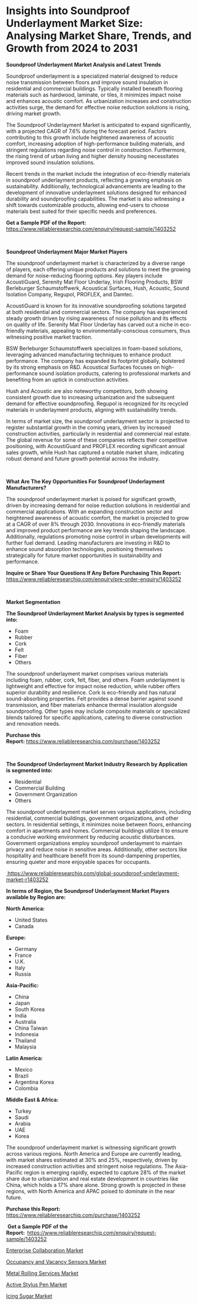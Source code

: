 <p><h1>Insights into Soundproof Underlayment Market Size: Analysing Market Share, Trends, and Growth from 2024 to 2031</h1></p><p><strong>Soundproof Underlayment Market Analysis and Latest Trends</strong></p>
<p><p>Soundproof underlayment is a specialized material designed to reduce noise transmission between floors and improve sound insulation in residential and commercial buildings. Typically installed beneath flooring materials such as hardwood, laminate, or tiles, it minimizes impact noise and enhances acoustic comfort. As urbanization increases and construction activities surge, the demand for effective noise reduction solutions is rising, driving market growth.</p><p>The Soundproof Underlayment Market is anticipated to expand significantly, with a projected CAGR of 7.6% during the forecast period. Factors contributing to this growth include heightened awareness of acoustic comfort, increasing adoption of high-performance building materials, and stringent regulations regarding noise control in construction. Furthermore, the rising trend of urban living and higher density housing necessitates improved sound insulation solutions.</p><p>Recent trends in the market include the integration of eco-friendly materials in soundproof underlayment products, reflecting a growing emphasis on sustainability. Additionally, technological advancements are leading to the development of innovative underlayment solutions designed for enhanced durability and soundproofing capabilities. The market is also witnessing a shift towards customizable products, allowing end-users to choose materials best suited for their specific needs and preferences.</p></p>
<p><strong>Get a Sample PDF of the Report:&nbsp;</strong> <a href="https://www.reliableresearchiq.com/enquiry/request-sample/1403252?utm_campaign=1136&utm_medium=2&utm_source=Github&utm_content=ia&utm_term=23102024&utm_id=soundproof-underlayment">https://www.reliableresearchiq.com/enquiry/request-sample/1403252</a></p>
<p>&nbsp;</p>
<p><strong>Soundproof Underlayment Major Market Players</strong></p>
<p><p>The soundproof underlayment market is characterized by a diverse range of players, each offering unique products and solutions to meet the growing demand for noise-reducing flooring options. Key players include AcoustiGuard, Serenity Mat Floor Underlay, Irish Flooring Products, BSW Berleburger Schaumstoffwerk, Acoustical Surfaces, Hush, Acoustic, Sound Isolation Company, Regupol, PROFLEX, and Damtec.</p><p>AcoustiGuard is known for its innovative soundproofing solutions targeted at both residential and commercial sectors. The company has experienced steady growth driven by rising awareness of noise pollution and its effects on quality of life. Serenity Mat Floor Underlay has carved out a niche in eco-friendly materials, appealing to environmentally-conscious consumers, thus witnessing positive market traction.</p><p>BSW Berleburger Schaumstoffwerk specializes in foam-based solutions, leveraging advanced manufacturing techniques to enhance product performance. The company has expanded its footprint globally, bolstered by its strong emphasis on R&D. Acoustical Surfaces focuses on high-performance sound isolation products, catering to professional markets and benefiting from an uptick in construction activities.</p><p>Hush and Acoustic are also noteworthy competitors, both showing consistent growth due to increasing urbanization and the subsequent demand for effective soundproofing. Regupol is recognized for its recycled materials in underlayment products, aligning with sustainability trends.</p><p>In terms of market size, the soundproof underlayment sector is projected to register substantial growth in the coming years, driven by increased construction activities, particularly in residential and commercial real estate. The global revenue for some of these companies reflects their competitive positioning, with AcoustiGuard and PROFLEX recording significant annual sales growth, while Hush has captured a notable market share, indicating robust demand and future growth potential across the industry.</p></p>
<p>&nbsp;</p>
<p><strong>What Are The Key Opportunities For Soundproof Underlayment Manufacturers?</strong></p>
<p><p>The soundproof underlayment market is poised for significant growth, driven by increasing demand for noise reduction solutions in residential and commercial applications. With an expanding construction sector and heightened awareness of acoustic comfort, the market is projected to grow at a CAGR of over 8% through 2030. Innovations in eco-friendly materials and improved product performance are key trends shaping the landscape. Additionally, regulations promoting noise control in urban developments will further fuel demand. Leading manufacturers are investing in R&D to enhance sound absorption technologies, positioning themselves strategically for future market opportunities in sustainability and performance.</p></p>
<p><strong>Inquire or Share Your Questions If Any Before Purchasing This Report:</strong> <a href="https://www.reliableresearchiq.com/enquiry/pre-order-enquiry/1403252?utm_campaign=1136&utm_medium=2&utm_source=Github&utm_content=ia&utm_term=23102024&utm_id=soundproof-underlayment">https://www.reliableresearchiq.com/enquiry/pre-order-enquiry/1403252</a></p>
<p>&nbsp;</p>
<p><strong>Market Segmentation</strong></p>
<p><strong>The Soundproof Underlayment Market Analysis by types is segmented into:</strong></p>
<p><ul><li>Foam</li><li>Rubber</li><li>Cork</li><li>Felt</li><li>Fiber</li><li>Others</li></ul></p>
<p><p>The soundproof underlayment market comprises various materials including foam, rubber, cork, felt, fiber, and others. Foam underlayment is lightweight and effective for impact noise reduction, while rubber offers superior durability and resilience. Cork is eco-friendly and has natural sound-absorbing properties. Felt provides a dense barrier against sound transmission, and fiber materials enhance thermal insulation alongside soundproofing. Other types may include composite materials or specialized blends tailored for specific applications, catering to diverse construction and renovation needs.</p></p>
<p><strong>Purchase this Report:&nbsp;</strong><a href="https://www.reliableresearchiq.com/purchase/1403252?utm_campaign=1136&utm_medium=2&utm_source=Github&utm_content=ia&utm_term=23102024&utm_id=soundproof-underlayment">https://www.reliableresearchiq.com/purchase/1403252</a></p>
<p>&nbsp;</p>
<p><strong>The Soundproof Underlayment Market Industry Research by Application is segmented into:</strong></p>
<p><ul><li>Residential</li><li>Commercial Building</li><li>Government Organization</li><li>Others</li></ul></p>
<p><p>The soundproof underlayment market serves various applications, including residential, commercial buildings, government organizations, and other sectors. In residential settings, it minimizes noise between floors, enhancing comfort in apartments and homes. Commercial buildings utilize it to ensure a conducive working environment by reducing acoustic disturbances. Government organizations employ soundproof underlayment to maintain privacy and reduce noise in sensitive areas. Additionally, other sectors like hospitality and healthcare benefit from its sound-dampening properties, ensuring quieter and more enjoyable spaces for occupants.</p></p>
<p><a href="https://www.reliableresearchiq.com/global-soundproof-underlayment-market-r1403252?utm_campaign=1136&utm_medium=2&utm_source=Github&utm_content=ia&utm_term=23102024&utm_id=soundproof-underlayment">&nbsp;https://www.reliableresearchiq.com/global-soundproof-underlayment-market-r1403252</a></p>
<p><strong>In terms of Region, the Soundproof Underlayment Market Players available by Region are:</strong></p>
<p>
    <p> <strong> North America: </strong>
        <ul>
            <li>United States</li>
            <li>Canada</li>
        </ul>
        </p> 
    <p> <strong> Europe: </strong>
        <ul>
            <li>Germany</li>
            <li>France</li>
            <li>U.K.</li>
            <li>Italy</li>
            <li>Russia</li>
        </ul>
        </p> 
    <p> <strong> Asia-Pacific: </strong>
        <ul>
            <li>China</li>
            <li>Japan</li>
            <li>South Korea</li>
            <li>India</li>
            <li>Australia</li>
            <li>China Taiwan</li>
            <li>Indonesia</li>
            <li>Thailand</li>
            <li>Malaysia</li>
        </ul>
        </p> 
    <p> <strong> Latin America: </strong>
        <ul>
            <li>Mexico</li>
            <li>Brazil</li>
            <li>Argentina Korea</li>
            <li>Colombia</li>
        </ul>
        </p> 
    <p> <strong> Middle East & Africa: </strong>
        <ul>
            <li>Turkey</li>
            <li>Saudi</li>
            <li>Arabia</li>
            <li>UAE</li>
            <li>Korea</li>
        </ul>
    </p>
    </p>
<p><p>The soundproof underlayment market is witnessing significant growth across various regions. North America and Europe are currently leading, with market shares estimated at 30% and 25%, respectively, driven by increased construction activities and stringent noise regulations. The Asia-Pacific region is emerging rapidly, expected to capture 28% of the market share due to urbanization and real estate development in countries like China, which holds a 17% share alone. Strong growth is projected in these regions, with North America and APAC poised to dominate in the near future.</p></p>
<p><strong>Purchase this Report: </strong><a href="https://www.reliableresearchiq.com/purchase/1403252?utm_campaign=1136&utm_medium=2&utm_source=Github&utm_content=ia&utm_term=23102024&utm_id=soundproof-underlayment">https://www.reliableresearchiq.com/purchase/1403252</a></p>
<p>&nbsp;<strong>Get a Sample PDF of the Report:&nbsp;&nbsp;</strong><a href="https://www.reliableresearchiq.com/enquiry/request-sample/1403252?utm_campaign=1136&utm_medium=2&utm_source=Github&utm_content=ia&utm_term=23102024&utm_id=soundproof-underlayment">https://www.reliableresearchiq.com/enquiry/request-sample/1403252</a></p>
<p><strong></strong></p>
<p><p><a href="https://www.linkedin.com/pulse/enterprise-collaboration-market-emerging-trends-future-sgyde?utm_campaign=1136&utm_medium=2&utm_source=Github&utm_content=ia&utm_term=23102024&utm_id=soundproof-underlayment">Enterprise Collaboration Market</a></p><p><a href="https://github.com/tewellnudorennk/Market-Research-Report-List-1/blob/main/occupancy-and-vacancy-sensors-market.md?utm_campaign=1136&utm_medium=2&utm_source=Github&utm_content=ia&utm_term=23102024&utm_id=soundproof-underlayment">Occupancy and Vacancy Sensors Market</a></p><p><a href="https://issuu.com/reportprime-2/docs/metal-rolling-services-market-size-_fa2436ee86dd29?utm_campaign=1136&utm_medium=2&utm_source=Github&utm_content=ia&utm_term=23102024&utm_id=soundproof-underlayment">Metal Rolling Services Market</a></p><p><a href="https://github.com/lavenaz9fufin/Market-Research-Report-List-1/blob/main/active-stylus-pen-market.md?utm_campaign=1136&utm_medium=2&utm_source=Github&utm_content=ia&utm_term=23102024&utm_id=soundproof-underlayment">Active Stylus Pen Market</a></p><p><a href="https://www.linkedin.com/pulse/icing-sugar-market-research-report-forecast-growth-prospects-twqse?utm_campaign=1136&utm_medium=2&utm_source=Github&utm_content=ia&utm_term=23102024&utm_id=soundproof-underlayment">Icing Sugar Market</a></p></p>